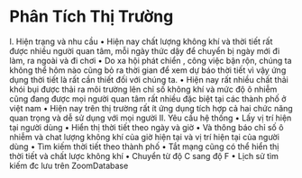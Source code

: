 # Phân Tích Thị Trường 
I.	Hiện trạng và nhu cầu
•	Hiện nay chất lượng không khí và thời tiết rất được nhiều người quan tâm, mỗi ngày thức dậy 
để chuyển bị ngày mới đi làm, ra ngoài và đi chơi
•	Do xa hội phát chiển , công việc bận rộn, chúng ta không thể hôm nào cũng bỏ ra thời gian để 
xem dự báo thời tiết vì vậy ứng dụng thời tiết là rất cần thiết đối với chúng ta.
•	Hiện nay rất nhiều chất thải khói bụi được thải ra môi trường lên chỉ số không khí và mức độ 
ô nhiễm cũng đang được mọi người quan tâm rất nhiều đặc biệt tại các thành phố ở việt nam
•	Hiện nay trên thị trường rất ít ứng dụng tích hợp cả hai chức năng quan trọng và dễ sử dụng với mọi người 
II.	Yêu cầu hệ thống 
•	Lấy vị trí hiện tại người dùng
•	Hiển thị thời tiết theo ngày và giờ
•	Và thông báo chỉ số ô nhiễm và chat lượng không khí của giờ hiện tại và vị trí hiện tại của người dùng
•	Tìm kiếm thời tiết theo thành phố
•	Tắt mạng cũng có thể hiển thị thời tiết và chất lược không khí
•	Chuyển từ độ C sang độ F
•	Lịch sử tìm kiếm đc lưu trên ZoomDatabase

